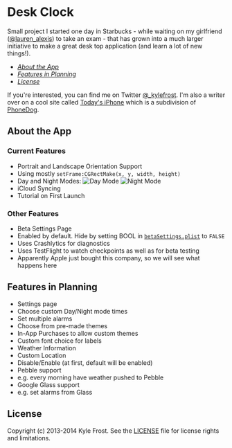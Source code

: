 # Desk Clock

Small project I started one day in Starbucks - while waiting on my girlfriend ([@lauren_alexis](http://www.twitter.com/lauren_alexis)) to take an exam - that has grown into a much larger initiative to make a great desk top application (and learn a lot of new things!).

- [_About the App_](https://github.com/kylefrost/Desk-Clock/tree/orient-fix#about-the-app)
- [_Features in Planning_](https://github.com/kylefrost/Desk-Clock/tree/orient-fix#features-in-planning)
- [_License_](https://github.com/kylefrost/Desk-Clock/tree/orient-fix#license)

If you're interested, you can find me on Twitter [@_kylefrost](http://www.twitter.com/_kylefrost). I'm also a writer over on a cool site called [Today's iPhone](www.todaysiphone.com) which is a subdivision of [PhoneDog](www.phonedog.com). 

## About the App
### Current Features
- Portrait and Landscape Orientation Support
 - Using mostly `setFrame:CGRectMake(x, y, width, height)`
- Day and Night Modes:
![Day Mode](http://i.imgur.com/lZq0035.png)
![Night Mode](http://i.imgur.com/3R4wYwb.png)
- iCloud Syncing
- Tutorial on First Launch

### Other Features
- Beta Settings Page
 - Enabled by default. Hide by setting BOOL in [`betaSettings.plist`](AlarmClock/BetaSettings.plist) to `FALSE`
- Uses Crashlytics for diagnostics
- Uses TestFlight to watch checkpoints as well as for beta testing
 - Apparently Apple just bought this company, so we will see what happens here

## Features in Planning
- Settings page
 - Choose custom Day/Night mode times
 - Set multiple alarms
 - Choose from pre-made themes
 - In-App Purchases to allow custom themes
 - Custom font choice for labels
- Weather Information
 - Custom Location
 - Disable/Enable (at first, default will be enabled)
- Pebble support
 - e.g. every morning have weather pushed to Pebble
- Google Glass support
 - e.g. set alarms from Glass

## License
Copyright (c) 2013-2014 Kyle Frost. See the [LICENSE](LICENSE) file for license rights and limitations.